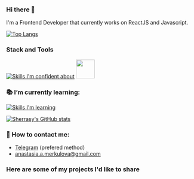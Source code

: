 ### Hi there 👋

I'm a Frontend Developer that currently works on ReactJS and Javascript.

[![Top Langs](https://github-readme-stats.vercel.app/api/top-langs/?username=sherrasy&layout=compact)](https://github.com/anuraghazra/github-readme-stats)

### Stack and Tools

[![Skills I'm confident about](https://skillicons.dev/icons?i=react,js,html,css,scss,bootstrap,figma,firebase)](https://skillicons.dev) <img width='50' src="https://cdn.cdnlogo.com/logos/m/6/mobx.svg">


### :books: I’m currently learning:
[![Skills I'm learning](https://skillicons.dev/icons?i=nodejs,redux,ts)](https://skillicons.dev)

[![Sherrasy's GitHub stats](https://github-readme-stats.vercel.app/api?username=sherrasy&count_private=true&theme=radical&hide=stars&show_icons=true)](https://github.com/anuraghazra/github-readme-stats)

### :e-mail: How to contact me:
- [Telegram](https://t.me/sherrasy) (prefered method)
- anastasia.a.merkulova@gmail.com

### Here are some of my projects I'd like to share
